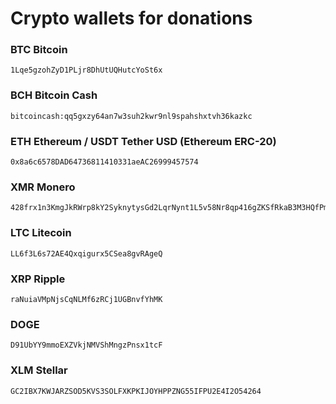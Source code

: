 # Crypto wallets for donations

### BTC Bitcoin
```
1Lqe5gzohZyD1PLjr8DhUtUQHutcYoSt6x
```

### BCH Bitcoin Cash
```
bitcoincash:qq5gxzy64an7w3suh2kwr9nl9spahshxtvh36kazkc
```

### ETH Ethereum / USDT Tether USD (Ethereum ERC-20)
```
0x8a6c6578DAD64736811410331aeAC26999457574
```

### XMR Monero
```
428frx1n3KmgJkRWrp8kY2SyknytysGd2LqrNynt1L5v58Nr8qp416gZKSfRkaB3M3HQfPm5xAuBUAEfm5JoF4gjM9tPUbr
```

### LTC Litecoin
```
LL6f3L6s72AE4Qxqigurx5CSea8gvRAgeQ
```

### XRP Ripple
```
raNuiaVMpNjsCqNLMf6zRCj1UGBnvfYhMK
```

### DOGE
```
D91UbYY9mmoEXZVkjNMVShMngzPnsx1tcF
```

### XLM Stellar
```
GC2IBX7KWJARZSOD5KVS3SOLFXKPKIJOYHPPZNG55IFPU2E4I2O54264
```
